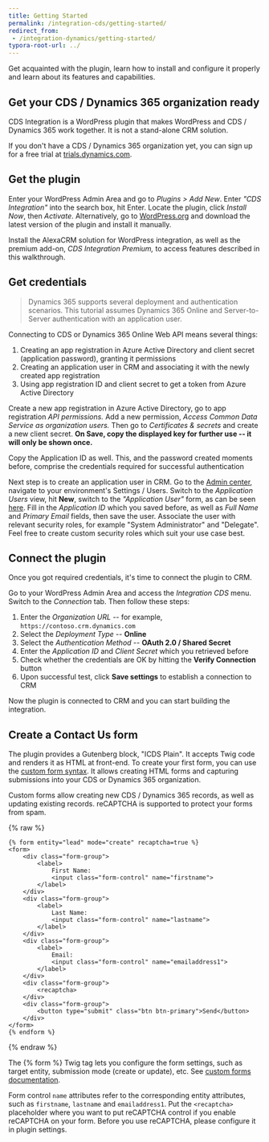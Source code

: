 ```yaml
---
title: Getting Started
permalink: /integration-cds/getting-started/
redirect_from:
 - /integration-dynamics/getting-started/
typora-root-url: ../
---
```


<p class="lead">Get acquainted with the plugin, learn how to install and configure it properly and learn about its features and capabilities.</p>

## Get your CDS / Dynamics 365 organization ready

CDS Integration is a WordPress plugin that makes WordPress and CDS / Dynamics 365 work together. It is not a stand-alone CRM solution.

If you don't have a CDS / Dynamics 365 organization yet, you can sign up for a free trial at [trials.dynamics.com](https://trials.dynamics.com/).

## Get the plugin

Enter your WordPress Admin Area and go to *Plugins > Add New*. Enter *"CDS Integration"* into the search box, hit Enter. Locate the plugin, click *Install Now*, then *Activate*. Alternatively, go to [WordPress.org](https://wordpress.org/plugins/integration-cds/) and download the latest version of the plugin and install it manually.

Install the AlexaCRM solution for WordPress integration, as well as the premium add-on, *CDS Integration Premium,* to access features described in this walkthrough.

## Get credentials

> Dynamics 365 supports several deployment and authentication scenarios. This tutorial assumes Dynamics 365 Online and Server-to-Server authentication with an application user.

Connecting to CDS or Dynamics 365 Online Web API means several things:

1. Creating an app registration in Azure Active Directory and client secret (application password), granting it permissions
2. Creating an application user in CRM and associating it with the newly created app registration
3. Using app registration ID and client secret to get a token from Azure Active Directory

Create a new app registration in Azure Active Directory, go to app registration *API permissions.* Add a new permission, *Access Common Data Service as organization users.* Then go to *Certificates & secrets* and create a new client secret. **On Save, copy the displayed key for further use -- it will only be shown once.**

Copy the Application ID as well. This, and the password created moments before, comprise the credentials required for successful authentication

Next step is to create an application user in CRM. Go to the [Admin center](https://admin.powerplatform.microsoft.com/), navigate to your environment's Settings / Users. Switch to the *Application Users* view, hit **New**, switch to the *"Application User"* form, as can be seen [here](https://docs.microsoft.com/en-us/dynamics365/customer-engagement/developer/use-multi-tenant-server-server-authentication#manually-create-a--application-user). Fill in the *Application ID* which you saved before, as well as *Full Name* and *Primary Email* fields, then save the user. Associate the user with relevant security roles, for example "System Administrator" and "Delegate". Feel free to create custom security roles which suit your use case best.

## Connect the plugin

Once you got required credentials, it's time to connect the plugin to CRM.

Go to your WordPress Admin  Area and access the *Integration CDS* menu. Switch to the *Connection* tab. Then follow these steps:

1. Enter the *Organization URL* -- for example, `https://contoso.crm.dynamics.com`
2. Select the *Deployment Type* -- **Online**
3. Select the *Authentication Method* -- **OAuth 2.0 / Shared Secret**
4. Enter the *Application ID* and *Client Secret* which you retrieved before
5. Check whether the credentials are OK by hitting the **Verify Connection** button
6. Upon successful test, click **Save settings** to establish a connection to CRM

Now the plugin is connected to CRM and you can start building the integration.

## Create a Contact Us form

The plugin provides a Gutenberg block, "ICDS Plain". It accepts Twig code and renders it as HTML at front-end. To create your first form, you can use the [custom form syntax](/integration-cds/custom-forms/). It allows creating HTML forms and capturing submissions into your CDS or Dynamics 365 organization.

Custom forms allow creating new CDS / Dynamics 365 records, as well as updating existing records. reCAPTCHA is supported to protect your forms from spam.

{% raw %}
``` twig
{% form entity="lead" mode="create" recaptcha=true %}
<form>
    <div class="form-group">
        <label>
            First Name:
            <input class="form-control" name="firstname">
        </label>
    </div>
    <div class="form-group">
        <label>
            Last Name:
            <input class="form-control" name="lastname">
        </label>
    </div>
    <div class="form-group">
        <label>
            Email:
            <input class="form-control" name="emailaddress1">
        </label>
    </div>
    <div class="form-group">
        <recaptcha>
    </div>
    <div class="form-group">
        <button type="submit" class="btn btn-primary">Send</button>
    </div>
</form>
{% endform %}
```
{% endraw %}

The {% form %} Twig tag lets you configure the form settings, such as target entity, submission mode (create or update), etc. See [custom forms documentation](/integration-cds/custom-forms/).

Form control `name` attributes refer to the corresponding entity attributes, such as `firstname`, `lastname` and `emailaddress1`. Put the `<recaptcha>` placeholder where you want to put reCAPTCHA control if you enable reCAPTCHA on your form. Before you use reCAPTCHA, please configure it in plugin settings.
